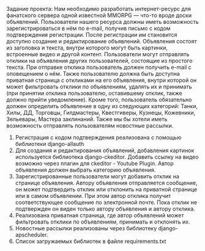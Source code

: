 Задание проекта:
Нам необходимо разработать интернет-ресурс для фанатского сервера одной известной MMORPG — что-то вроде доски объявлений. Пользователи нашего ресурса должны иметь возможность зарегистрироваться в нём по e-mail, получив письмо с кодом подтверждения регистрации. 
После регистрации им становится доступно создание и редактирование объявлений. Объявления состоят из заголовка и текста, внутри которого могут быть картинки, встроенные видео и другой контент. 
Пользователи могут отправлять отклики на объявления других пользователей, состоящие из простого текста. При отправке отклика пользователь должен получить e-mail с оповещением о нём. 
Также пользователю должна быть доступна приватная страница с откликами на его объявления, внутри которой он может фильтровать отклики по объявлениям, удалять их и принимать (при принятии отклика пользователю, оставившему отклик, также должно прийти уведомление). 
Кроме того, пользователь обязательно должен определить объявление в одну из следующих категорий: Танки, Хилы, ДД, Торговцы, Гилдмастеры, Квестгиверы, Кузнецы, Кожевники, Зельевары, Мастера заклинаний.
Также мы бы хотели иметь возможность отправлять пользователям новостные рассылки.

1. Регистрация с кодом подтверждения реализована с помощью библиотеки django-allauth
2. Для создания и редактирования объявлений, добавления картинок используется библиотека django-ckeditor. Добавить ссылку на видео возможно через плагин для ckeditor - Youtube Plugin. Автор объявления должен выбрать категорию объявления.
3. Зарегистрированные пользователи могут добавить отклик на странице объявления. Автору объявления отправляется сообщение, он может подтвердить отклик или отклонить на приватной странице или в самом объявлении.
   При этом автор отклика получит соответствующее сообщение по электронной почте. Пока отклик не подтвержден он виден только автору объявления и автору отклика.
5. Реализована приватная страница, где автор объявлений может фильтровать отклики по объявлениям, принимать и отклонять их.
6. Новостные рассылки реализованы через библиотеку django-apscheduler.
7. Список загружаемых библиотек в файле requirements.txt
